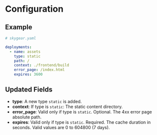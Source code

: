 # Configuration

## Example
```yaml
# skygear.yaml

deployments:
  - name: assets
    type: static
    path: /
    context: ./frontend/build
    error_page: /index.html
    expires: 3600
```

## Updated Fields

- **type**: A new type `static` is added.
- **context**: If type is `static`: The static content directory.
- **error_page**: Valid only if type is `static`. Optional.
                 The 4xx error page absolute path.
- **expires**: Valid only if type is `static`. Required.
               The cache duration in seconds. Valid values are 0 to 604800 (7 days).
